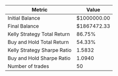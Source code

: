 | Metric | Value |
| --- | --- |
| Initial Balance | $1000000.00 |
| Final Balance | $1867472.33 |
| Kelly Strategy Total Return | 86.75% |
| Buy and Hold Total Return | 54.33% |
| Kelly Strategy Sharpe Ratio | 1.5832 |
| Buy and Hold Sharpe Ratio | 1.0940 |
| Number of trades | 50 |
